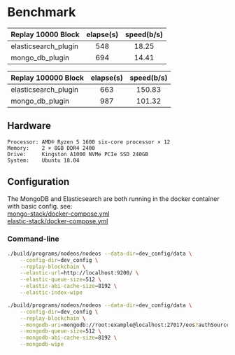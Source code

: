 # Benchmark

| Replay 10000 Block   | elapse(s) | speed(b/s) |
| -------------------- |:---------:|:----------:|
| elasticsearch_plugin | 548       | 18.25      |
| mongo_db_plugin      | 694       | 14.41      |

| Replay 100000 Block  | elapse(s) | speed(b/s) |
| -------------------- |:---------:|:----------:|
| elasticsearch_plugin | 663       | 150.83     |
| mongo_db_plugin      | 987       | 101.32     |

## Hardware

```text
Processor: AMD® Ryzen 5 1600 six-core processor × 12
Memory:    2 × 8GB DDR4 2400
Drive:     Kingston A1000 NVMe PCIe SSD 240GB
System:    Ubuntu 18.04
```

## Configuration

The MongoDB and Elasticsearch are both running in the docker container with basic config. see:  
[mongo-stack/docker-compose.yml](./mongo-stack/docker-compose.yml)  
[elastic-stack/docker-compose.yml](./elastic-stack/docker-compose.yml)

### Command-line

```bash
./build/programs/nodeos/nodeos --data-dir=dev_config/data \
    --config-dir=dev_config \
    --replay-blockchain \
    --elastic-url=http://localhost:9200/ \
    --elastic-queue-size=512 \
    --elastic-abi-cache-size=8192 \
    --elastic-index-wipe

./build/programs/nodeos/nodeos --data-dir=dev_config/data \
    --config-dir=dev_config \
    --replay-blockchain \
    --mongodb-uri=mongodb://root:example@localhost:27017/eos?authSource=admin \
    --mongodb-queue-size=512 \
    --mongodb-abi-cache-size=8192 \
    --mongodb-wipe
```
